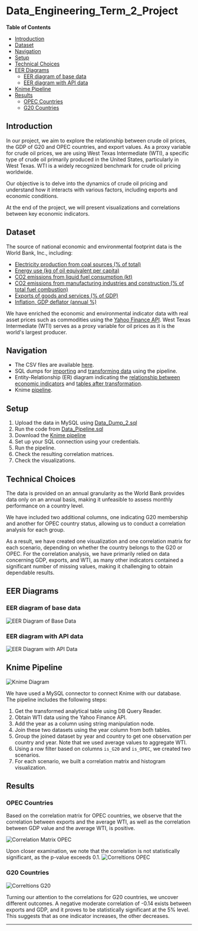 # Data_Engineering_Term_2_Project

**Table of Contents**
- [Introduction](#introduction)
- [Dataset](#dataset)
- [Navigation](#navigation)
- [Setup](#setup)
- [Technical Choices](#technical-choices)
- [EER Diagrams](#eer-diagrams)
  - [EER diagram of base data](#eer-diagram-of-base-data)
  - [EER diagram with API data](#eer-diagram-with-api-data)
- [Knime Pipeline](#knime-pipeline)
- [Results](#results)
  - [OPEC Countries](#opec-countries)
  - [G20 Countries](#g20-countries)

## Introduction

In our project, we aim to explore the relationship between crude oil prices, the GDP of G20 and OPEC countries, and export values. As a proxy variable for crude oil prices, we are using West Texas Intermediate (WTI), a specific type of crude oil primarily produced in the United States, particularly in West Texas. WTI is a widely recognized benchmark for crude oil pricing worldwide.

Our objective is to delve into the dynamics of crude oil pricing and understand how it interacts with various factors, including exports and economic conditions.

At the end of the project, we will present visualizations and correlations between key economic indicators.

## Dataset

The source of national economic and environmental footprint data is the World Bank, Inc., including:
- [Electricity production from coal sources (% of total)](https://data.worldbank.org/indicator/EG.ELC.COAL.ZS)
- [Energy use (kg of oil equivalent per capita)](https://data.worldbank.org/indicator/EG.USE.PCAP.KG.OE)
- [CO2 emissions from liquid fuel consumption (kt)](https://data.worldbank.org/indicator/EN.ATM.CO2E.LF.KT)
- [CO2 emissions from manufacturing industries and construction (% of total fuel combustion)](https://data.worldbank.org/indicator/EN.CO2.MANF.ZS)
- [Exports of goods and services (% of GDP)](https://data.worldbank.org/indicator/NE.EXP.GNFS.ZS)
- [Inflation, GDP deflator (annual %)](https://data.worldbank.org/indicator/NY.GDP.DEFL.KD.ZG)

We have enriched the economic and environmental indicator data with real asset prices such as commodities using the [Yahoo Finance API](https://developer.yahoo.com/api/). West Texas Intermediate (WTI) serves as a proxy variable for oil prices as it is the world's largest producer.

## Navigation

- The CSV files are available [here](link-to-csv-files).
- SQL dumps for [importing](https://github.com/Iandrewburg/Data_Engineering_Term_2_Project/blob/main/Data_Dump_2.sql) and [transforming data](https://github.com/Iandrewburg/Data_Engineering_Term_2_Project/blob/main/Data_Pipeline.sql) using the pipeline.
- Entity-Relationship (ER) diagram indicating the [relationship between economic indicators](https://github.com/Iandrewburg/Data_Engineering_Term_2_Project/blob/main/ER_Indicators.png) and [tables after transformation](https://github.com/Iandrewburg/Data_Engineering_Term_2_Project/blob/main/ER_Indicators_Stock.png).
- Knime [pipeline](https://github.com/Iandrewburg/Data_Engineering_Term_2_Project/blob/main/Project2_DE1_Knime.knwf).

## Setup

1. Upload the data in MySQL using [Data_Dump_2.sql](https://github.com/Iandrewburg/Data_Engineering_Term_2_Project/blob/main/Data_Dump_2.sql)
2. Run the code from [Data_Pipeline.sql](https://github.com/Iandrewburg/Data_Engineering_Term_2_Project/blob/main/Data_Pipeline.sql)
3. Download the [Knime pipeline](https://github.com/Iandrewburg/Data_Engineering_Term_2_Project/blob/main/Project2_DE1_Knime.knwf)
4. Set up your SQL connection using your credentials.
5. Run the pipeline.
6. Check the resulting correlation matrices.
7. Check the visualizations.

## Technical Choices

The data is provided on an annual granularity as the World Bank provides data only on an annual basis, making it unfeasible to assess monthly performance on a country level.

We have included two additional columns, one indicating G20 membership and another for OPEC country status, allowing us to conduct a correlation analysis for each group.

As a result, we have created one visualization and one correlation matrix for each scenario, depending on whether the country belongs to the G20 or OPEC. For the correlation analysis, we have primarily relied on data concerning GDP, exports, and WTI, as many other indicators contained a significant number of missing values, making it challenging to obtain dependable results.

## EER Diagrams

### EER diagram of base data
![EER Diagram of Base Data](https://github.com/Iandrewburg/Data_Engineering_Term_2_Project/blob/main/ER_Indicators.png)

### EER diagram with API data
![EER Diagram with API Data](https://github.com/Iandrewburg/Data_Engineering_Term_2_Project/blob/main/ER_Indicators_Stock.png)

## Knime Pipeline
![Knime Diagram](https://github.com/Iandrewburg/Data_Engineering_Term_2_Project/blob/main/knime_pipeline.png)

We have used a MySQL connector to connect Knime with our database. The pipeline includes the following steps:

1. Get the transformed analytical table using DB Query Reader.
2. Obtain WTI data using the Yahoo Finance API.
3. Add the year as a column using string manipulation node.
4. Join these two datasets using the year column from both tables.
5. Group the joined dataset by year and country to get one observation per country and year. Note that we used average values to aggregate WTI.
6. Using a row filter based on columns `is_G20` and `is_OPEC`, we created two scenarios.
7. For each scenario, we built a correlation matrix and histogram visualization.

## Results

### OPEC Countries

Based on the correlation matrix for OPEC countries, we observe that the correlation between exports and the average WTI, as well as the correlation between GDP value and the average WTI, is positive.

![Correlation Matrix OPEC](https://github.com/Iandrewburg/Data_Engineering_Term_2_Project/blob/main/corr1.png)

Upon closer examination, we note that the correlation is not statistically significant, as the p-value exceeds 0.1.
![Correltions OPEC](https://github.com/Iandrewburg/Data_Engineering_Term_2_Project/blob/main/cor2.png)

### G20 Countries
![Correltions G20](https://github.com/Iandrewburg/Data_Engineering_Term_2_Project/blob/main/cor3.png)

Turning our attention to the correlations for G20 countries, we uncover different outcomes. A negative moderate correlation of -0.14 exists between exports and GDP, and it proves to be statistically significant at the 5% level. This suggests that as one indicator increases, the other decreases.

-------------------
